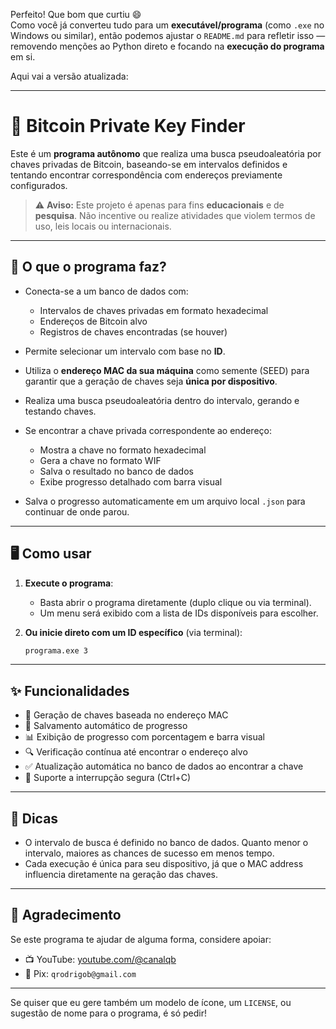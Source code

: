 Perfeito! Que bom que curtiu 😄  
Como você já converteu tudo para um **executável/programa** (como `.exe` no Windows ou similar), então podemos ajustar o `README.md` para refletir isso — removendo menções ao Python direto e focando na **execução do programa** em si.

Aqui vai a versão atualizada:

---

# 🔐 Bitcoin Private Key Finder

Este é um **programa autônomo** que realiza uma busca pseudoaleatória por chaves privadas de Bitcoin, baseando-se em intervalos definidos e tentando encontrar correspondência com endereços previamente configurados.

> ⚠️ **Aviso:** Este projeto é apenas para fins **educacionais** e de **pesquisa**. Não incentive ou realize atividades que violem termos de uso, leis locais ou internacionais.

---

## 🚀 O que o programa faz?

- Conecta-se a um banco de dados com:
  - Intervalos de chaves privadas em formato hexadecimal
  - Endereços de Bitcoin alvo
  - Registros de chaves encontradas (se houver)

- Permite selecionar um intervalo com base no **ID**.

- Utiliza o **endereço MAC da sua máquina** como semente (SEED) para garantir que a geração de chaves seja **única por dispositivo**.

- Realiza uma busca pseudoaleatória dentro do intervalo, gerando e testando chaves.

- Se encontrar a chave privada correspondente ao endereço:
  - Mostra a chave no formato hexadecimal
  - Gera a chave no formato WIF
  - Salva o resultado no banco de dados
  - Exibe progresso detalhado com barra visual

- Salva o progresso automaticamente em um arquivo local `.json` para continuar de onde parou.

---

## 🖥️ Como usar

1. **Execute o programa**:

   - Basta abrir o programa diretamente (duplo clique ou via terminal).
   - Um menu será exibido com a lista de IDs disponíveis para escolher.

2. **Ou inicie direto com um ID específico** (via terminal):

   ```bash
   programa.exe 3
   ```

---

## ✨ Funcionalidades

- 🔐 Geração de chaves baseada no endereço MAC
- 💾 Salvamento automático de progresso
- 📊 Exibição de progresso com porcentagem e barra visual
- 🔍 Verificação contínua até encontrar o endereço alvo
- ✅ Atualização automática no banco de dados ao encontrar a chave
- 🛑 Suporte a interrupção segura (Ctrl+C)

---

## 📌 Dicas

- O intervalo de busca é definido no banco de dados. Quanto menor o intervalo, maiores as chances de sucesso em menos tempo.
- Cada execução é única para seu dispositivo, já que o MAC address influencia diretamente na geração das chaves.

---

## 🤝 Agradecimento

Se este programa te ajudar de alguma forma, considere apoiar:

- 📺 YouTube: [youtube.com/@canalqb](https://youtube.com/@canalqb)  
- 💸 Pix: `qrodrigob@gmail.com`

---

Se quiser que eu gere também um modelo de ícone, um `LICENSE`, ou sugestão de nome para o programa, é só pedir!
